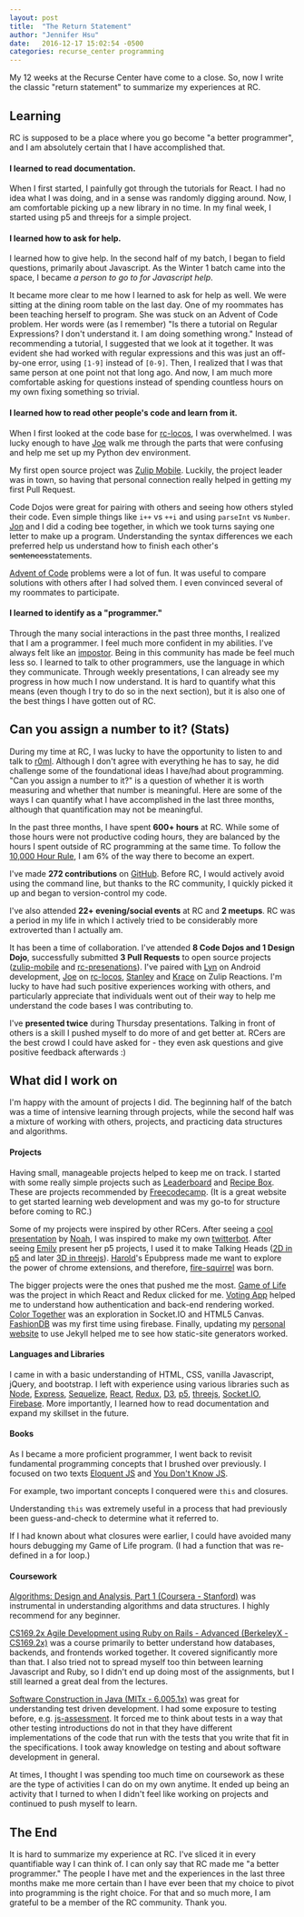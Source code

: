 ```yaml
---
layout: post
title:  "The Return Statement"
author: "Jennifer Hsu"
date:   2016-12-17 15:02:54 -0500
categories: recurse_center programming
---
```

My 12 weeks at the Recurse Center have come to a close. So, now I write the classic "return statement" to summarize my experiences at RC.

## Learning

RC is supposed to be a place where you go become "a better programmer", and I am absolutely certain that I have accomplished that.

#### I learned to read documentation.

When I first started, I painfully got through the tutorials for React. I had no idea what I was doing, and in a sense was randomly digging around. Now, I am comfortable picking up a new library in no time. In my final week, I started using p5 and threejs for a simple project.

#### I learned how to ask for help.

I learned how to give help. In the second half of my batch, I began to field questions, primarily about Javascript. As the Winter 1 batch came into the space, I became _a person to go to for Javascript help_.

It became more clear to me how I learned to ask for help as well. We were sitting at the dining room table on the last day. One of my roommates has been teaching herself to program. She was stuck on an Advent of Code problem. Her words were (as I remember) "Is there a tutorial on Regular Expressions? I don't understand it. I am doing something wrong." Instead of recommending a tutorial, I suggested that we look at it together. It was evident she had worked with regular expressions and this was just an off-by-one error, using `[1-9]` instead of `[0-9]`. Then, I realized that I was that same person at one point not that long ago. And now, I am much more comfortable asking for questions instead of spending countless hours on my own fixing something so trivial.

#### I learned how to read other people's code and learn from it.

When I first looked at the code base for [rc-locos](https://github.com/rc-locos/rc-locos), I was overwhelmed. I was lucky enough to have [Joe](https://github.com/jjinking) walk me through the parts that were confusing and help me set up my Python dev environment.

My first open source project was [Zulip Mobile](https://github.com/zulip/zulip-mobile). Luckily, the project leader was in town, so having that personal connection really helped in getting my first Pull Request.

Code Dojos were great for pairing with others and seeing how others styled their code. Even simple things like `i++` vs `++i` and using `parseInt` vs `Number`. [Jon](https://github.com/newtang) and I did a coding bee together, in which we took turns saying one letter to make up a program. Understanding the syntax differences we each preferred help us understand how to finish each other's ~~sentences~~statements.

[Advent of Code](http://adventofcode.com/) problems were a lot of fun. It was useful to compare solutions with others after I had solved them. I even convinced several of my roommates to participate.

#### I learned to identify as a "programmer."

Through the many social interactions in the past three months, I realized that I am a programmer. I feel much more confident in my abilities. I've always felt like an [impostor](https://en.wikipedia.org/wiki/Impostor_syndrome). Being in this community has made be feel much less so. I learned to talk to other programmers, use the language in which they communicate. Through weekly presentations, I can already see my progress in how much I now understand. It is hard to quantify what this means (even though I try to do so in the next section), but it is also one of the best things I have gotten out of RC.

## Can you assign a number to it? (Stats)

During my time at RC, I was lucky to have the opportunity to listen to and talk to [r0ml](https://github.com/r0ml). Although I don't agree with everything he has to say, he did challenge some of the foundational ideas I have/had about programming. "Can you assign a number to it?" is a question of whether it is worth measuring and whether that number is meaningful. Here are some of the ways I can quantify what I have accomplished in the last three months, although that quantification may not be meaningful.

In the past three months, I have spent __600+ hours__ at RC. While some of those hours were not productive coding hours, they are balanced by the hours I spent outside of RC programming at the same time. To follow the [10,000 Hour Rule](http://gladwell.com/outliers/the-10000-hour-rule/), I am 6% of the way there to become an expert.

I've made __272 contributions__ on [GitHub](https://github.com/hsubox). Before RC, I would actively avoid using the command line, but thanks to the RC community, I quickly picked it up and began to version-control my code.

I've also attended __22+ evening/social events__ at RC and __2 meetups__. RC was a period in my life in which I actively tried to be considerably more extroverted than I actually am.

It has been a time of collaboration. I've attended __8 Code Dojos and 1 Design Dojo__, successfully submitted __3 Pull Requests__ to open source projects ([zulip-mobile](https://github.com/zulip/zulip-mobile) and [rc-presenations](https://github.com/recursecenter/rc-presentations)). I've paired with [Lyn](https://github.com/alinen) on Android development, [Joe](https://github.com/jjinking) on [rc-locos](https://github.com/rc-locos/rc-locos), [Stanley](https://github.com/stanzheng) and [Krace](https://github.com/kracekumar) on Zulip Reactions. I'm lucky to have had such positive experiences working with others, and particularly appreciate that individuals went out of their way to help me understand the code bases I was contributing to.

I've __presented twice__ during Thursday presentations. Talking in front of others is a skill I pushed myself to do more of and get better at. RCers are the best crowd I could have asked for - they even ask questions and give positive feedback afterwards :)

## What did I work on

I'm happy with the amount of projects I did. The beginning half of the batch was a time of intensive learning through projects, while the second half was a mixture of working with others, projects, and practicing data structures and algorithms.

#### Projects

Having small, manageable projects helped to keep me on track. I started with some really simple projects such as [ Leaderboard](https://codepen.io/jennhsu/pen/MegYab) and [Recipe Box](https://codepen.io/jennhsu/pen/ZpJkPZ). These are projects recommended by [Freecodecamp](https://www.freecodecamp.com/). (It is a great website to get started learning web development and was my go-to for structure before coming to RC.)

Some of my projects were inspired by other RCers. After seeing a [cool presentation](https://github.com/SwartzCr/tinydungeon) by [Noah](https://github.com/SwartzCr), I was inspired to make my own [twitterbot](https://twitter.com/emojizebot). After seeing [Emily](https://github.com/emilyxxie) present her p5 projects, I used it to make Talking Heads ([2D in p5](https://github.com/hsubox/p5) and later [3D in threejs](https://github.com/hsubox/threejs)). [Harold](https://github.com/haroldtreen)'s Epubpress made me want to explore the power of chrome extensions, and therefore, [fire-squirrel](https://github.com/hsubox/fire-squirrel) was born.

The bigger projects were the ones that pushed me the most. [Game of Life](https://github.com/hsubox/game-of-life) was the project in which React and Redux clicked for me. [Voting App](https://github.com/hsubox/voting-app) helped me to understand how authentication and back-end rendering worked. [Color Together](https://github.com/hsubox/canvas) was an exploration in Socket.IO and HTML5 Canvas. [FashionDB](https://github.com/hsubox/fashiondb-v1) was my first time using firebase. Finally, updating my [personal website](https://github.com/hsubox/hsubox.github.io) to use Jekyll helped me to see how static-site generators worked.

#### Languages and Libraries

I came in with a basic understanding of HTML, CSS, vanilla Javascript, jQuery, and bootstrap. I left with experience using various libraries such as [Node](https://nodejs.org), [Express](https://expressjs.com), [Sequelize](http://docs.sequelizejs.com/en/v3/), [React](https://facebook.github.io/react/), [Redux](http://redux.js.org/), [D3](https://d3js.org/), [p5](https://p5js.org/),
[threejs](https://threejs.org/), [Socket.IO](http://socket.io/), [Firebase](http://firebase.google.com/). More importantly, I learned how to read documentation and expand my skillset in the future.

#### Books

As I became a more proficient programmer, I went back to revisit fundamental programming concepts that I brushed over previously. I focused on two texts [Eloquent JS](http://eloquentjavascript.net/) and [You Don't Know JS](https://github.com/getify/You-Dont-Know-JS).

For example, two important concepts I conquered were `this` and closures.

Understanding `this` was extremely useful in a process that had previously been guess-and-check to determine what it referred to.

If I had known about what closures were earlier, I could have avoided many hours debugging my Game of Life program. (I had a function that was re-defined in a for loop.)

#### Coursework

[Algorithms: Design and Analysis, Part 1 (Coursera - Stanford)](https://www.coursera.org/learn/algorithm-design-analysis) was instrumental in understanding algorithms and data structures. I highly recommend for any beginner.

[CS169.2x Agile Development using Ruby on Rails - Advanced (BerkeleyX - CS169.2x)](https://courses.edx.org/courses/course-v1:BerkeleyX+CS169.2x+1T2016SP/info) was a course primarily to better understand how databases, backends, and frontends worked together. It covered significantly more than that. I also tried not to spread myself too thin between learning Javascript and Ruby, so I didn't end up doing most of the assignments, but I still learned a great deal from the lectures.

[Software Construction in Java (MITx - 6.005.1x)](https://courses.edx.org/courses/course-v1:MITx+6.005.1x+3T2016/info) was great for understanding test driven development. I had some exposure to testing before, e.g. [js-assessment](https://github.com/rmurphey/js-assessment). It forced me to think about tests in a way that other testing introductions do not in that they have different implementations of the code that run with the tests that you write that fit in the specifications. I took away knowledge on testing and about software development in general.

At times, I thought I was spending too much time on coursework as these are the type of activities I can do on my own anytime. It ended up being an activity that I turned to when I didn't feel like working on projects and continued to push myself to learn.

## The End

It is hard to summarize my experience at RC. I've sliced it in every quantifiable way I can think of. I can only say that RC made me "a better programmer." The people I have met and the experiences in the last three months make me more certain than I have ever been that my choice to pivot into programming is the right choice. For that and so much more, I am grateful to be a member of the RC community. Thank you.
